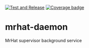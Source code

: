 [![Test and Release](https://github.com/EffectiveRange/mrhat-daemon/actions/workflows/test_and_release.yml/badge.svg)](https://github.com/EffectiveRange/mrhat-daemon/actions/workflows/test_and_release.yml)
[![Coverage badge](https://img.shields.io/endpoint?url=https://raw.githubusercontent.com/EffectiveRange/mrhat-daemon/python-coverage-comment-action-data/endpoint.json)](https://htmlpreview.github.io/?https://github.com/EffectiveRange/mrhat-daemon/blob/python-coverage-comment-action-data/htmlcov/index.html)

# mrhat-daemon
MrHat supervisor background service
